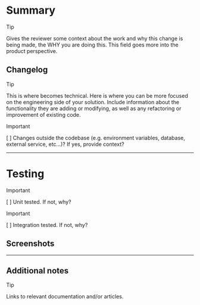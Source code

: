 # Summary

> [!TIP]
> Gives the reviewer some context about the work and why this change is being made, the WHY you are doing this. This field goes more into the product perspective.

## Changelog

> [!TIP]
> This is where becomes technical. Here is where you can be more focused on the engineering side of your solution. Include information about the functionality they are adding or modifying, as well as any refactoring or improvement of existing code.

> [!IMPORTANT]
> [ ] Changes outside the codebase (e.g. environment variables, database, external service, etc...)? If yes, provide context?

---

# Testing

> [!IMPORTANT]
> [ ] Unit tested. If not, why?

> [!IMPORTANT]
> [ ] Integration tested. If not, why?

## Screenshots

---

## Additional notes

> [!TIP]
> Links to relevant documentation and/or articles.

